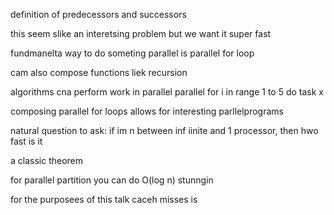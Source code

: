 
definition of predecessors and successors

this seem slike an interetsing problem but we want it super fast

fundmanelta way to do someting parallel 
is  parallel for loop

cam also compose functions liek recursion

algorithms cna perform work in parallel 
parallel for i in range 1 to 5
do task x 

composing parallel for loops allows for interesting parllelprograms


natural question to ask: if im n between inf iinite and 1 processor, then hwo fast is it



a classic theorem

for parallel partition you can do  O(log n)
  stunngin


for the purposees  of this talk caceh misses is 
